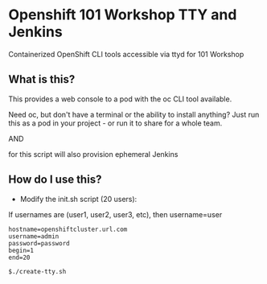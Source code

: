 # Openshift 101 Workshop TTY and Jenkins
Containerized OpenShift CLI tools accessible via ttyd for 101 Workshop

## What is this?
This provides a web console to a pod with the oc CLI tool available.  

Need oc, but don't have a terminal or the ability to install anything? Just run this as a pod in your project - or run it to share for a whole team.

AND 

for this script will also provision ephemeral Jenkins 

## How do I use this?

* Modify the init.sh script (20 users): 

If usernames are (user1, user2, user3, etc), then username=user
```
hostname=openshiftcluster.url.com
username=admin
password=password
begin=1
end=20
```

```
$./create-tty.sh
```

